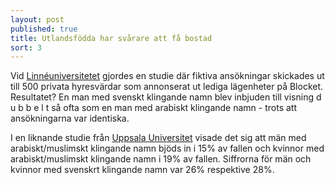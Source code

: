 ```yaml
---
layout: post
published: true
title: Utlandsfödda har svårare att få bostad
sort: 3
---
```






Vid [Linnéuniversitetet](http://lnu.se/forskning/forskningsdatabas/publication.aspx?id=4466) gjordes en studie där fiktiva ansökningar skickades ut till 500 privata hyresvärdar som annonserat ut lediga lägenheter på Blocket. Resultatet? En man med svenskt klingande namn blev inbjuden till visning d u b b e l t så ofta som en man med arabiskt klingande namn - trots att ansökningarna var identiska.

I en liknande studie från [Uppsala Universitet](https://ezp.sub.su.se/login?url=http://search.ebscohost.com/login.aspx?direct=true&db=edselp&AN=S1051137713000582&lang=sv&site=eds-live&scope=site) visade det sig att män med arabiskt/muslimskt klingande namn bjöds in i 15% av fallen och kvinnor med arabiskt/muslimskt klingande namn i 19% av fallen. Siffrorna för män och kvinnor med svenskrt klingande namn var 26% respektive 28%.
